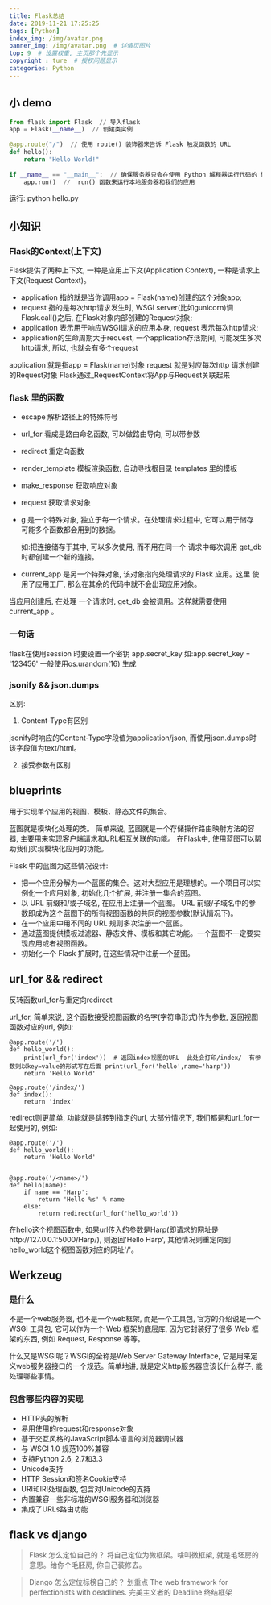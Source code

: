 ```yaml
---
title: Flask总结
date: 2019-11-21 17:25:25
tags: [Python]
index_img: /img/avatar.png
banner_img: /img/avatar.png  # 详情页图片
top: 9  # 设置权重, 主页那个先显示
copyright : ture  # 授权问题显示
categories: Python
---
```


<!-- more -->

## 小 demo

```python
from flask import Flask  // 导入flask
app = Flask(__name__)  // 创建类实例
 
@app.route("/")  // 使用 route() 装饰器来告诉 Flask 触发函数的 URL 
def hello():
    return "Hello World!"
 
if __name__ == "__main__":  // 确保服务器只会在使用 Python 解释器运行代码的 情况下运行, 而不会在作为模块导入时运行
    app.run()  //  run() 函数来运行本地服务器和我们的应用
```
运行: python hello.py

## 小知识

### Flask的Context(上下文)

Flask提供了两种上下文, 一种是应用上下文(Application Context), 一种是请求上下文(Request Context)。

- application 指的就是当你调用app = Flask(name)创建的这个对象app;
- request 指的是每次http请求发生时, WSGI server(比如gunicorn)调Flask.call()之后, 在Flask对象内部创建的Request对象;
- application 表示用于响应WSGI请求的应用本身, request 表示每次http请求;
- application的生命周期大于request, 一个application存活期间, 可能发生多次http请求, 所以, 也就会有多个request

application 就是指app = Flask(name)对象
request 就是对应每次http 请求创建的Request对象
Flask通过_RequestContext将App与Request关联起来

### flask 里的函数
- escape 解析路径上的特殊符号
- url_for 看成是路由命名函数, 可以做路由导向, 可以带参数
- redirect 重定向函数
- render_template 模板渲染函数, 自动寻找根目录 templates 里的模板
- make_response 获取响应对象
- request 获取请求对象
- g 是一个特殊对象, 独立于每一个请求。在处理请求过程中, 它可以用于储存 可能多个函数都会用到的数据。

    如:把连接储存于其中, 可以多次使用, 而不用在同一个 请求中每次调用 get_db 时都创建一个新的连接。
- current_app 是另一个特殊对象, 该对象指向处理请求的 Flask 应用。这里 使用了应用工厂, 那么在其余的代码中就不会出现应用对象。

当应用创建后, 在处理 一个请求时,  get_db 会被调用。这样就需要使用 current_app 。


### 一句话
flask在使用session 时要设置一个密钥 app.secret_key  如:app.secret_key = '123456'  一般使用os.urandom(16) 生成

### jsonify && json.dumps

区别:
1. Content-Type有区别

jsonify时响应的Content-Type字段值为application/json, 而使用json.dumps时该字段值为text/html。

2. 接受参数有区别

## blueprints

用于实现单个应用的视图、模板、静态文件的集合。

蓝图就是模块化处理的类。
简单来说, 蓝图就是一个存储操作路由映射方法的容器, 主要用来实现客户端请求和URL相互关联的功能。 在Flask中, 使用蓝图可以帮助我们实现模块化应用的功能。

Flask 中的蓝图为这些情况设计:

- 把一个应用分解为一个蓝图的集合。这对大型应用是理想的。一个项目可以实例化一个应用对象, 初始化几个扩展, 并注册一集合的蓝图。
- 以 URL 前缀和/或子域名, 在应用上注册一个蓝图。 URL 前缀/子域名中的参数即成为这个蓝图下的所有视图函数的共同的视图参数(默认情况下)。
- 在一个应用中用不同的 URL 规则多次注册一个蓝图。
- 通过蓝图提供模板过滤器、静态文件、模板和其它功能。一个蓝图不一定要实现应用或者视图函数。
- 初始化一个 Flask 扩展时, 在这些情况中注册一个蓝图。

## url_for && redirect

反转函数url_for与重定向redirect

url_for, 简单来说, 这个函数接受视图函数的名字(字符串形式)作为参数, 返回视图函数对应的url, 例如:
```
@app.route('/')
def hello_world():
    print(url_for('index'))  # 返回index视图的URL  此处会打印/index/  有参数则以key=value的形式写在后面 print(url_for('hello',name='harp'))
    return 'Hello World'

@app.route('/index/')
def index():
    return 'index'
```
redirect则更简单, 功能就是跳转到指定的url, 大部分情况下, 我们都是和url_for一起使用的, 例如:
```
@app.route('/')
def hello_world():
    return 'Hello World'


@app.route('/<name>/')
def hello(name):
    if name == 'Harp':
        return 'Hello %s' % name
    else:
        return redirect(url_for('hello_world'))
```
在hello这个视图函数中, 如果url传入的参数是Harp(即请求的网址是http://127.0.0.1:5000/Harp/), 则返回'Hello Harp', 其他情况则重定向到hello_world这个视图函数对应的网址'/'。
## Werkzeug

### 是什么

不是一个web服务器, 也不是一个web框架, 而是一个工具包, 官方的介绍说是一个 WSGI 工具包, 它可以作为一个 Web 框架的底层库, 因为它封装好了很多 Web 框架的东西, 例如 Request, Response 等等。

什么又是WSGI呢？WSGI的全称是Web Server Gateway Interface, 它是用来定义web服务器接口的一个规范。简单地讲, 就是定义http服务器应该长什么样子, 能处理哪些事情。

### 包含哪些内容的实现

- HTTP头的解析
- 易用使用的request和response对象
- 基于交互风格的JavaScript脚本语言的浏览器调试器
- 与 WSGI 1.0 规范100%兼容
- 支持Python 2.6, 2.7和3.3
- Unicode支持
- HTTP Session和签名Cookie支持
- URI和IRI处理函数, 包含对Unicode的支持
- 内置兼容一些非标准的WSGI服务器和浏览器
- 集成了URLs路由功能


## flask vs django

> Flask 怎么定位自己的？
将自己定位为微框架。啥叫微框架, 就是毛坯房的意思。给你个毛胚房, 你自己装修去。

> Django 怎么定位标榜自己的？
划重点 The web framework for perfectionists with deadlines. 完美主义者的 Deadline 终结框架